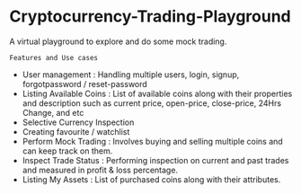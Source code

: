 # Cryptocurrency-Trading-Playground
A virtual playground to explore and do some mock trading.

`Features and Use cases`
- User management : Handling multiple users, login, signup, forgotpassword / reset-password
- Listing Available Coins : List of available coins along with their properties and description such as current price, open-price, close-price, 24Hrs Change, and etc
- Selective Currency Inspection
- Creating favourite / watchlist
- Perform Mock Trading : Involves buying and selling multiple coins and can keep track on them.
- Inspect Trade Status : Performing inspection on current and past trades and measured in profit & loss percentage.
- Listing My Assets : List of purchased coins along with their attributes.
